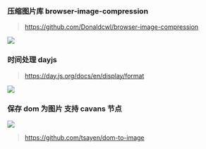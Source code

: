### 压缩图片库 browser-image-compression

> https://github.com/Donaldcwl/browser-image-compression

![](https://raw.gitmirror.com/GanChuanYin/picture/main/blog/202401242326037.png)

### 时间处理 dayjs

> https://day.js.org/docs/en/display/format

![](https://raw.gitmirror.com/GanChuanYin/picture/main/blog/202401242331640.png)

### 保存 dom 为图片 支持 cavans 节点

![](https://raw.gitmirror.com/GanChuanYin/picture/main/blog/202402011745733.png)

> https://github.com/tsayen/dom-to-image


